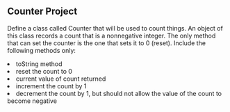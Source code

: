## Counter Project

<p>
Define a class called Counter that will be used to count things. An object of this class records a count that is a
nonnegative integer. The only method that can set the counter is the one that sets it to 0 (reset). Include the
following methods only:
</p>

<li>toString method</li>
<li>reset the count to 0</li>
<li>current value of count returned</li>
<li>increment the count by 1</li>
<li>decrement the count by 1, but should not allow the value of the count to become negative</li>

